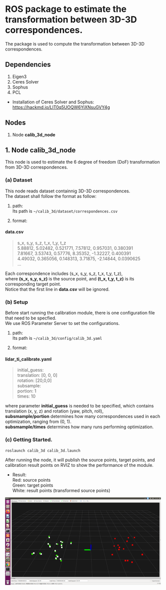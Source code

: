 # ROS package to estimate the transformation between 3D-3D correspondences.

The package is used to compute the transformation between 3D-3D correspondences.  

## Dependencies
1. Eigen3
2. Ceres Solver
3. Sophus
4. PCL

* Installation of Ceres Solver and Sophus: https://hackmd.io/LlT0q5UOQW6YiXNsuGVY4g
## Nodes
1. Node **calib_3d_node**

## 1. Node calib_3d_node
This node is used to estimate the 6 degree of freedom (DoF) transformation from 3D-3D correspondences.  

### (a) Dataset
This node reads dataset containnig 3D-3D correspondences.  
The dataset shall follow the format as follow:  

1. path:  
Its path is ```~/calib_3d/dataset/correspondences.csv```

2. format:
#### data.csv
> s_x, s_y, s_z, t_x, t_y, t_z  
> 5.88812, 5.02482, 0.521771, 7.57812, 0.957031, 0.380391  
> 7.81667, 3.53743, 0.57776, 8.35352, -1.32227, 0.400391  
> 4.49032, 0.365056, 0.148313, 3.71875, -2.14844, 0.0390625  
> ...  

Each correspondence includes (s_x, s_y, s_z, t_x, t_y, t_z),  
where **(s_x, s_y, s_z)** is the source point, and **(t_x, t_y, t_z)** is its corresponding target point.  
Notice that the first line in **data.csv** will be ignored.  

### (b) Setup
Before start running the calibration module, there is one configuration file that need to be specfied.  
We use ROS Parameter Server to set the configurations.  
1. path:  
Its path is ```~/calib_3d/config/calib_3d.yaml```

2. format:
#### lidar_ti_calibrate.yaml
> initial_guess:  
>   translation: [0, 0, 0]  
>   rotation: [20,0,0]  
> subsample:  
>   portion: 1  
>   times: 10  

where parameter **initial_guess** is needed to be specified, which contains translation (x, y, z) and rotation (yaw, pitch, roll),  
**subsmample/portion** determines how many correspondences used in each optimization, ranging from (0, 1).  
**subsmample/times** determines how many runs performing optimization.  

### (c) Getting Started.
```
roslaunch calib_3d calib_3d.launch
```

After running the node, it will publish the source points, target points, and calibration result points on RVIZ to show the performance of the module.  

* Result:  
Red: source points  
Green: target points  
White: result points (transformed source points)  
<img src="https://github.com/tom13133/calib_3d/blob/master/images/calib_result.png" width="800">
